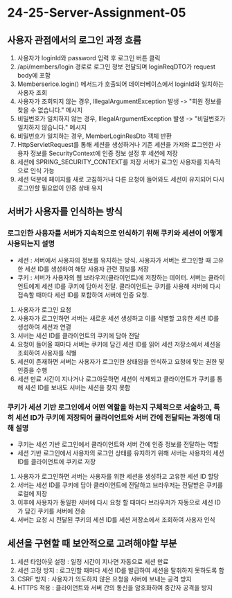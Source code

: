 # 24-25-Server-Assignment-05

## 사용자 관점에서의 로그인 과정 흐름
  1. 사용자가 loginId와 password 입력 후 로그인 버튼 클릭
  2. /api/members/login 경로로 로그인 정보 전달되며 loginReqDTO가 request body에 포함
  3. Memberserice.login() 메서드가 호출되어 데이터베이스에서 loginId와 일치하는 사용자 조회
  5. 사용자가 조회되지 않는 경우, IllegalArgumentException 발생 -> "회원 정보를 찾을 수 없습니다." 메시지
  6. 비밀번호가 일치하지 않는 경우, IllegalArgumentException 발생 -> "비밀번호가 일치하지 않습니다." 메시지
  7. 비밀번호가 일치하는 경우, MemberLoginResDto 객체 반환
  8. HttpServletRequest를 통해 세션을 생성하거나 기존 세션을 가져와 로그인한 사용자 정보를 SecurityContext에 인증 정보 설정 후 세션에 저장
  9. 세션에 SPRING_SECURITY_CONTEXT를 저장 서버가 로그인 사용자를 지속적으로 인식 가능 
  10. 세션 덕분에 페이지를 새로 고침하거나 다른 요청이 들어와도 세션이 유지되어 다시 로그인할 필요없이 인증 상태 유지


## 서버가 사용자를 인식하는 방식
### 로그인한 사용자를 서버가 지속적으로 인식하기 위해 쿠키와 세션이 어떻게 사용되는지 설명
  - 세션 : 서버에서 사용자의 정보를 유지하는 방식. 사용자가 서버는 로그인할 때 고유한 세션 ID를 생성하여 해당 사용자 관련 정보를 저장
  - 쿠키 : 서버가 사용자의 웹 브라우저(클라이언트)에 저장하는 데이터. 서버는 클라이언트에게 세션 ID를 쿠키에 담아서 전달. 
          클라이언트는 쿠키를 사용해 서버에 다시 접속할 때마다 세션 ID를 포함하여 서버에 인증 요청.
  1. 사용자가 로그인 요청
  2. 사용자가 로그인하면 서버는 새로운 세션 생성하고 이를 식별할 고유한 세션 ID를 생성하여 세션과 연결
  4. 서버는 세션 ID를 클라이언트의 쿠키에 담아 전달
  5. 요청이 들어올 때마다 서버는 쿠키에 담긴 세션 ID를 읽어 세션 저장소에서 세션을 조회하여 사용자를 식별
  7. 세션이 존재하면 서버는 사용자가 로그인한 상태임을 인식하고 요청에 맞는 권한 및 인증을 수행
  8. 세션 만료 시간이 지나거나 로그아웃하면 세션이 삭제되고 클라이언트가 쿠키를 통해 세션 ID를 보내도 서버는 세션을 찾지 못함

### 쿠키가 세션 기반 로그인에서 어떤 역할을 하는지 구체적으로 서술하고, 특히 세션 ID가 쿠키에 저장되어 클라이언트와 서버 간에 전달되는 과정에 대해 설명
  - 쿠키는 세션 기반 로그인에서 클라이언트와 서버 간에 인증 정보를 전달하는 역할
  - 세션 기반 로그인에서 사용자의 로그인 상태를 유지하기 위해 서버는 사용자의 세션 ID를 클라이언트에 쿠키로 저장
  1. 사용자가 로그인하면 서버는 사용자를 위한 세션을 생성하고 고유한 세션 ID 할당
  2. 서버는 세션 ID를 쿠키에 담아 클라이언트에 전달하고 브라우저는 전달받은 쿠키를 로컬에 저장
  5. 이후에 사용자가 동일한 서버에 다시 요청 할 때마다 브라우저가 자동으로 세션 ID가 담긴 쿠키를 서버에 전송
  6. 서버는 요청 시 전달된 쿠키의 세션 ID를 세션 저장소에서 조회하여 사용자 인식


## 세션을 구현할 때 보안적으로 고려해야할 부분
  1. 세션 타임아웃 설정 : 일정 시간이 지나면 자동으로 세션 만료
  2. 세션 고정 방지 : 로그인할 때마다 세션 ID를 발급하여 세션을 탈취하지 못하도록 함
  3. CSRF 방지 : 사용자가 의도하지 않은 요청을 서버에 보내는 공격 방지
  4. HTTPS 적용 : 클라이언트와 서버 간의 통신을 암호화하여 중간자 공격을 방지
